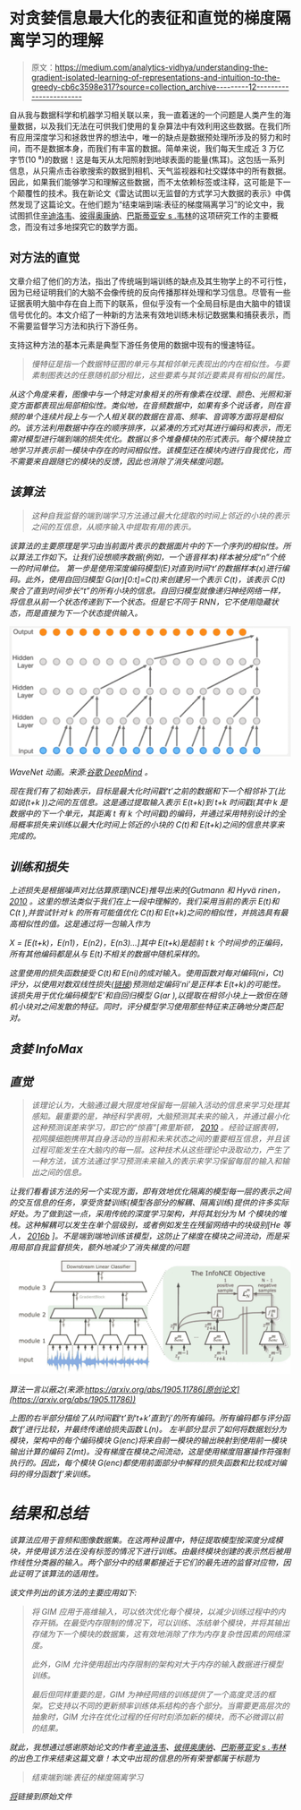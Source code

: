 # 对贪婪信息最大化的表征和直觉的梯度隔离学习的理解

> 原文：<https://medium.com/analytics-vidhya/understanding-the-gradient-isolated-learning-of-representations-and-intuition-to-the-greedy-cb6c3598e317?source=collection_archive---------12----------------------->

自从我与数据科学和机器学习相关联以来，我一直着迷的一个问题是人类产生的海量数据，以及我们无法在可供我们使用的复杂算法中有效利用这些数据。在我们所有应用深度学习和拯救世界的想法中，唯一的缺点是数据预处理所涉及的努力和时间，而不是数据本身，而我们有丰富的数据。简单来说，我们每天生成近 3 万亿字节(10 ⁸)的数据！这是每天从太阳照射到地球表面的能量(焦耳)。这包括一系列信息，从只需点击谷歌搜索的数据到相机、天气监视器和社交媒体中的所有数据。因此，如果我们能够学习和理解这些数据，而不太依赖标签或注释，这可能是下一个颠覆性的技术。我在新论文《雷达试图以无监督的方式学习大数据的表示》中偶然发现了这篇论文。在他们题为“结束端到端:表征的梯度隔离学习”的论文中，我试图抓住[辛迪洛韦](https://arxiv.org/search/cs?searchtype=author&query=L%C3%B6we%2C+S)、[彼得奥康纳](https://arxiv.org/search/cs?searchtype=author&query=O%27Connor%2C+P)、[巴斯蒂亚安 s .韦林](https://arxiv.org/search/cs?searchtype=author&query=Veeling%2C+B+S)的这项研究工作的主要概念，而没有过多地探究它的数学方面。

## 对方法的直觉

文章介绍了他们的方法，指出了传统端到端训练的缺点及其生物学上的不可行性，因为已经证明我们的大脑不会像传统的反向传播那样处理和学习信息。尽管有一些证据表明大脑中存在自上而下的联系，但似乎没有一个全局目标是由大脑中的错误信号优化的。本文介绍了一种新的方法来有效地训练未标记数据集和捕获表示，而不需要监督学习方法和执行下游任务。

支持这种方法的基本元素是典型下游任务使用的数据中现有的慢速特征。

> *慢特征是指一个数据特征图的单元与其相邻单元表现出的内在相似性。与要素制图表达的任意随机部分相比，这些要素与其邻近要素具有相似的属性。*

*从这个角度来看，图像中与一个特定对象相关的所有像素在纹理、颜色、光照和渐变方面都表现出局部相似性。类似地，在音频数据中，如果有多个说话者，则在音频的单个连续片段上与一个人相关联的数据在音高、频率、音调等方面将是相似的。该方法利用数据中存在的顺序排序，以紧凑的方式对其进行编码和表示，而无需对模型进行端到端的损失优化。数据以多个堆叠模块的形式表示。每个模块独立地学习并表示前一模块中存在的时间相似性。该模型还在模块内进行自我优化，而不需要来自跟随它的模块的反馈，因此也消除了消失梯度问题。*

## *该算法*

> *这种自我监督的端到端学习方法通过最大化提取的时间上邻近的小块的表示之间的互信息，从顺序输入中提取有用的表示。*

*该算法的主要原理是学习由当前面片表示的数据面片中的下一个序列的相似性。所以算法工作如下。让我们设想顺序数据(例如，一个语音样本)样本被分成“n”个统一的时间单位。
第一步是使用深度编码模型(E)对直到时间‘t’的数据样本(x)进行编码。此外，使用自回归模型 G(ar)[0:t]=C(t)来创建另一个表示 C(t)，该表示 C(t)聚合了直到时间步长“t”的所有小块的信息。自回归模型就像递归神经网络一样，将信息从前一个状态传递到下一个状态。但是它不同于 RNN，它不使用隐藏状态，而是直接为下一个状态提供输入。*

*![](img/d074827ec756e765253f215d508a6be6.png)*

*WaveNet 动画。来源:[谷歌 DeepMind](https://deepmind.com/blog/wavenet-generative-model-raw-audio/) 。*

*现在我们有了初始表示，目标是最大化时间戳‘t’之前的数据和下一个相邻补丁(比如说(t+k ))之间的互信息。这是通过提取输入表示 E(t+k)到 t+k 时间戳(其中 k 是数据中的下一个单元，其距离 t 有 k 个时间戳)的编码，并通过采用特别设计的全局概率损失来训练以最大化时间上邻近的小块的 C(t)和 E(t+k)之间的信息共享来完成的。*

## *训练和损失*

*上述损失是根据噪声对比估算原理(NCE)推导出来的[Gutmann 和 Hyvä rinen， [2010](https://www.groundai.com/project/greedy-infomax-for-biologically-plausible-self-supervised-representation-learning/1#bib.bib13) 。这里的想法类似于我们在上一段中理解的，我们采用当前的表示 E(t)和 C(t ),并尝试针对 k 的所有可能值优化 C(t)和 E(t+k)之间的相似性，并挑选具有最高相似性的值。这是通过将一包输入作为*

*X = [E(t+k)，E(n1)，E(n2)，E(n3)…]其中 E(t+k)是超前 t k 个时间步的正编码，所有其他编码都是从与 E(t)不相关的数据中随机采样的。*

*这里使用的损失函数接受 C(t)和 E(ni)的成对输入。使用函数对每对编码(ni，Ct)评分，以使用对数双线性损失([链接](http://proceedings.mlr.press/v74/resheff17a/resheff17a.pdf))预测给定编码‘ni’是正样本 E(t+k)的可能性。该损失用于优化编码模型‘E’和自回归模型 G(ar ),以提取在相邻小块上一致但在随机小块对之间发散的特征。同时，评分模型学习使用那些特征来正确地分类匹配对。*

## *贪婪 InfoMax*

## *直觉*

> *该理论认为，大脑通过最大限度地保留每一层输入活动的信息来学习处理其感知。最重要的是，神经科学表明，大脑预测其未来的输入，并通过最小化这种预测误差来学习，即它的“惊喜”[弗里斯顿， [2010](https://www.groundai.com/project/greedy-infomax-for-biologically-plausible-self-supervised-representation-learning/1#bib.bib10) 。经验证据表明，视网膜细胞携带其自身活动的当前和未来状态之间的重要相互信息，并且该过程可能发生在大脑内的每一层。这种技术从这些理论中汲取动力，产生了一种方法，该方法通过学习预测未来输入的表示来学习保留每层的输入和输出之间的信息。*

*让我们看看该方法的另一个实现方面，即有效地优化隔离的模型每一层的表示之间的交互信息的任务，享受贪婪训练(模型各部分的解耦、隔离训练)提供的许多实际好处。为了做到这一点，采用传统的深度学习架构，并将其划分为 M 个模块的堆栈。这种解耦可以发生在单个层级别，或者例如发生在残留网络中的块级别[He 等人， [2016b](https://www.groundai.com/project/greedy-infomax-for-biologically-plausible-self-supervised-representation-learning/1#bib.bib15) ]。不是端到端地训练该模型，这防止了梯度在模块之间流动，而是采用局部自我监督损失，额外地减少了消失梯度的问题*

*![](img/f9fb0dc44de5005352b89f49252c47f9.png)*

*算法一言以蔽之(来源:https://arxiv.org/abs/1905.11786[原创论文](https://arxiv.org/abs/1905.11786))*

*上图的右半部分描绘了从时间戳‘t’到‘t+k’直到‘j’的所有编码。所有编码都与评分函数‘f’进行比较，并最终传递给损失函数 L(n)。
左半部分显示了如何将数据划分为模块，架构中的每个编码模块 G(enc)将来自前一模块的输出映射到使用前一模块输出计算的编码 Z(mt)。没有梯度在模块之间流动，这是使用梯度阻塞操作符强制执行的。因此，每个模块 G(enc)都使用前面部分中解释的损失函数和比较成对编码的得分函数‘f’来训练。*

# *结果和总结*

*该算法应用于音频和图像数据集。在这两种设置中，特征提取模型按深度分成模块，并使用该方法在没有标签的情况下进行训练。由最终模块创建的表示然后被用作线性分类器的输入。两个部分中的结果都接近于它们的最先进的监督对应物，因此证明了该算法的适用性。*

*该文件列出的该方法的主要应用如下:*

> *将 GIM 应用于高维输入，可以依次优化每个模块，以减少训练过程中的内存开销。在最受内存限制的情况下，可以训练、冻结单个模块，并将其输出存储为下一个模块的数据集，这有效地消除了作为内存复杂性因素的网络深度。*
> 
> *此外，GIM 允许使用超出内存限制的架构对大于内存的输入数据进行模型训练。*
> 
> *最后但同样重要的是，GIM 为神经网络的训练提供了一个高度灵活的框架。它支持以不同的更新频率训练体系结构的各个部分。当需要更高层次的抽象时，GIM 允许在优化过程的任何时刻添加新的模块，而不必微调以前的结果。*

*就此，我想通过感谢原始论文的作者[辛迪洛韦](https://arxiv.org/search/cs?searchtype=author&query=L%C3%B6we%2C+S)、[彼得奥康纳](https://arxiv.org/search/cs?searchtype=author&query=O%27Connor%2C+P)、[巴斯蒂亚安 s .韦林](https://arxiv.org/search/cs?searchtype=author&query=Veeling%2C+B+S)的出色工作来结束这篇文章！本文中出现的信息的所有荣誉都属于标题为*

> *结束端到端:表征的梯度隔离学习*

*[将](https://arxiv.org/abs/1905.11786)链接到原始文件*